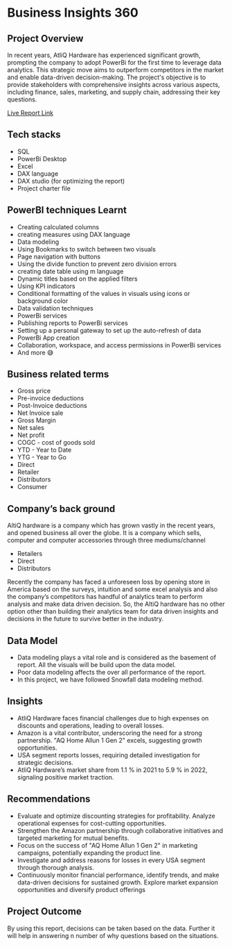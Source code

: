 # Business Insights 360

## Project Overview

In recent years, AtliQ Hardware has experienced significant growth, prompting the company to adopt PowerBi for the first time to leverage data analytics. This strategic move aims to outperform competitors in the market and enable data-driven decision-making. The project's objective is to provide stakeholders with comprehensive insights across various aspects, including finance, sales, marketing, and supply chain, addressing their key questions.

[Live Report Link](https://app.powerbi.com/view?r=eyJrIjoiZDUyYjA1NTAtYzdkYi00MjQzLTg5OTItZDY5MWUzN2M4MmU3IiwidCI6ImM2ZTU0OWIzLTVmNDUtNDAzMi1hYWU5LWQ0MjQ0ZGM1YjJjNCJ9&pageName=ReportSection0e765c0061580b067c73)

## Tech stacks

- SQL
- PowerBi Desktop
- Excel
- DAX language
- DAX studio (for optimizing the report)
- Project charter file

## PowerBI techniques Learnt

- Creating calculated columns
- creating measures using DAX language
- Data modeling
- Using Bookmarks to switch between two visuals
- Page navigation with buttons
- Using the divide function to prevent zero division errors
- creating date table using m language
- Dynamic titles based on the applied filters
- Using KPI indicators
- Conditional formatting of the values in visuals using icons or background color
- Data validation techniques
- PowerBi services
- Publishing reports to PowerBi services
- Setting up a personal gateway to set up the auto-refresh of data
- PowerBi App creation
- Collaboration, workspace, and access permissions in PowerBi services
- And more 😅


## Business related terms

- Gross price
- Pre-invoice deductions
- Post-Invoice deductions
- Net Invoice sale
- Gross Margin
- Net sales
- Net profit
- COGC - cost of goods sold
- YTD - Year to Date
- YTG - Year to Go
- Direct
- Retailer
- Distributors
- Consumer

## Company’s back ground

AltiQ hardware is a company which has grown vastly in the recent years, and opened business all over the globe. It is a company which sells, computer and computer accessories through three mediums/channel

- Retailers
- Direct
- Distributors

Recently the company has faced a unforeseen loss by opening store in America based on the surveys, intuition and some excel analysis and also the company’s competitors has handful of analytics team to perform analysis and make data driven decision. So, the AltiQ hardware has no other option other than building their analytics team for data driven insights and decisions in the future to survive better in the industry. 


## Data Model

- Data modeling plays a vital role and is considered as the basement of report. All the visuals will be build upon the data model.
- Poor data modeling affects the over all performance of the report.
- In this project, we have followed Snowfall data modeling method.


## Insights
- AtliQ Hardware faces financial challenges due to high expenses on discounts and operations, leading to overall losses.
- Amazon is a vital contributor, underscoring the need for a strong partnership. "AQ Home Allun 1 Gen 2" excels, suggesting growth opportunities.
- USA segment reports losses, requiring detailed investigation for strategic decisions.
- AtliQ Hardware’s market share from 1.1 % in 2021 to 5.9 % in 2022, signaling positive market traction.


## Recommendations 
- Evaluate and optimize discounting strategies for profitability. Analyze operational expenses for cost-cutting opportunities.
- Strengthen the Amazon partnership through collaborative initiatives and targeted marketing for mutual benefits.
- Focus on the success of "AQ Home Allun 1 Gen 2" in marketing campaigns, potentially expanding the product line.
- Investigate and address reasons for losses in every USA segment through thorough analysis.
- Continuously monitor financial performance, identify trends, and make data-driven decisions for sustained growth. Explore market expansion opportunities and diversify product offerings

## Project Outcome

By using this report, decisions can be taken based on the data. Further it will help in answering n number of why questions based on the situations.
